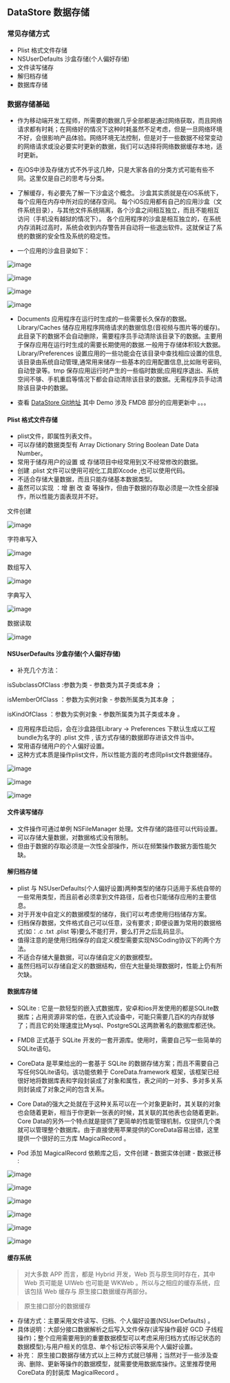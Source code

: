 ## DataStore 数据存储

### 常见存储方式
* Plist 格式文件存储
* NSUserDefaults 沙盒存储(个人偏好存储)
* 文件读写储存
* 解归档存储
* 数据库存储

### 数据存储基础
* 作为移动端开发工程师，所需要的数据几乎全部都是通过网络获取，而且网络请求都有时耗；在网络好的情况下这种时耗虽然不足考虑，但是一旦网络环境不好，会很影响产品体验。网络环境无法控制，但是对于一些数据不经常变动的网络请求或没必要实时更新的数据，我们可以选择将网络数据缓存本地，适时更新。
* 在iOS中涉及存储方式不外乎这几种，只是大家各自的分类方式可能有些不同。这里仅是自己的思考与分类。
* 了解缓存，有必要先了解一下沙盒这个概念。
沙盒其实质就是在iOS系统下，每个应用在内存中所对应的储存空间。
每个iOS应用都有自己的应用沙盒（文件系统目录），与其他文件系统隔离，各个沙盒之间相互独立，而且不能相互访问（手机没有越狱的情况下）。
各个应用程序的沙盒是相互独立的，在系统内存消耗过高时，系统会收到内存警告并自动将一些退出软件。这就保证了系统的数据的安全性及系统的稳定性。

* 一个应用的沙盒目录如下：

![image](https://github.com/itwyhuaing/OC-WYH/blob/master/DataStore/image/sh1.png)

![image](https://github.com/itwyhuaing/OC-WYH/blob/master/DataStore/image/sh2.png)

![image](https://github.com/itwyhuaing/OC-WYH/blob/master/DataStore/image/sh3.png)

![image](https://github.com/itwyhuaing/OC-WYH/blob/master/DataStore/image/sh4.png)

* Documents 应用程序在运行时生成的一些需要长久保存的数据。Library/Caches 储存应用程序网络请求的数据信息(音视频与图片等的缓存)。此目录下的数据不会自动删除，需要程序员手动清除该目录下的数据。主要用于保存应用在运行时生成的需要长期使用的数据.一般用于存储体积较大数据。Library/Preferences 设置应用的一些功能会在该目录中查找相应设置的信息,该目录由系统自动管理,通常用来储存一些基本的应用配置信息,比如账号密码,自动登录等。tmp 保存应用运行时产生的一些临时数据;应用程序退出、系统空间不够、手机重启等情况下都会自动清除该目录的数据。无需程序员手动清除该目录中的数据。

* 查看 [DataStore Git地址](https://github.com/itwyhuaing/OC-WYH/tree/master/DataStore) 其中 Demo 涉及 FMDB 部分的应用更新中 。。。

#### Plist 格式文件存储
* plist文件，即属性列表文件。
* 可以存储的数据类型有 Array Dictionary String Boolean Date Data Number。
* 常用于储存用户的设置 或 存储项目中经常用到又不经常修改的数据。
* 创建 .plist 文件可以使用可视化工具即Xcode ,也可以使用代码。
* 不适合存储大量数据，而且只能存储基本数据类型。
* 虽然可以实现 ：增 删 改 查 等操作，但由于数据的存取必须是一次性全部操作，所以性能方面表现并不好。

文件创建

![image](https://github.com/itwyhuaing/OC-WYH/blob/master/DataStore/image/plist_create.png)


字符串写入

![image](https://github.com/itwyhuaing/OC-WYH/blob/master/DataStore/image/plist_string_write.png)


数组写入

![image](https://github.com/itwyhuaing/OC-WYH/blob/master/DataStore/image/plist_arr_write.png)


字典写入

![image](https://github.com/itwyhuaing/OC-WYH/blob/master/DataStore/image/plist_dic_write.png)


数据读取

![image](https://github.com/itwyhuaing/OC-WYH/blob/master/DataStore/image/plist_read.png)


#### NSUserDefaults 沙盒存储(个人偏好存储)
* 补充几个方法：

isSubclassOfClass :参数为类 - 参数类为其子类或本身 ；

isMemberOfClass   ：参数为实例对象 - 参数所属类为其本身 ；

isKindOfClass     ：参数为实例对象 - 参数所属类为其子类或本身 。

* 应用程序启动后，会在沙盒路径Library -> Preferences 下默认生成以工程bundle为名字的 .plist 文件 , 该方式存储的数据即存进该文件当中。
* 常用语存储用户的个人偏好设置。
* 这种方式本质是操作plist文件，所以性能方面的考虑同plist文件数据储存。

![image](https://github.com/itwyhuaing/OC-WYH/blob/master/DataStore/image/default_write_before.png)

![image](https://github.com/itwyhuaing/OC-WYH/blob/master/DataStore/image/default_write_after.png)

![image](https://github.com/itwyhuaing/OC-WYH/blob/master/DataStore/image/default_read.png)


#### 文件读写储存
* 文件操作可通过单例 NSFileManager 处理。文件存储的路径可以代码设置。
* 可以存储大量数据，对数据格式没有限制。
* 但由于数据的存取必须是一次性全部操作，所以在频繁操作数据方面性能欠缺。

#### 解归档存储
* plist 与 NSUserDefaults(个人偏好设置)两种类型的储存只适用于系统自带的一些常用类型，而且前者必须拿到文件路径，后者也只能储存应用的主要信息。
* 对于开发中自定义的数据模型的储存，我们可以考虑使用归档储存方案。
* 归档保存数据，文件格式自己可以任意，没有要求 ; 即便设置为常用的数据格式(如：.c .txt .plist 等)要么不能打开，要么打开之后乱码显示。
* 值得注意的是使用归档保存的自定义模型需要实现NSCoding协议下的两个方法。
* 不适合存储大量数据，可以存储自定义的数据模型。
* 虽然归档可以存储自定义的数据结构，但在大批量处理数据时，性能上仍有所欠缺。

#### 数据库存储
* SQLite : 它是一款轻型的嵌入式数据库，安卓和ios开发使用的都是SQLite数据库；占用资源非常的低，在嵌入式设备中，可能只需要几百K的内存就够了；而且它的处理速度比Mysql、PostgreSQL这两款著名的数据库都还快。
* FMDB 正式基于 SQLite 开发的一套开源库。使用时，需要自己写一些简单的SQLite语句。
* CoreData 是苹果给出的一套基于 SQLite 的数据存储方案；而且不需要自己写任何SQLite语句。该功能依赖于 CoreData.framework 框架，该框架已经很好地将数据库表和字段封装成了对象和属性，表之间的一对多、多对多关系则封装成了对象之间的包含关系。
* Core Data的强大之处就在于这种关系可以在一个对象更新时，其关联的对象也会随着更新，相当于你更新一张表的时候，其关联的其他表也会随着更新。Core Data的另外一个特点就是提供了更简单的性能管理机制，仅提供几个类就可以管理整个数据库。由于直接使用苹果提供的CoreData容易出错，这里提供一个很好的三方库 MagicalRecord 。

* Pod 添加 MagicalRecord 依赖库之后，文件创建 - 数据实体创建 - 数据迁移 :

![image](https://github.com/itwyhuaing/OC-WYH/blob/master/DataStore/image/cd0.png)

![image](https://github.com/itwyhuaing/OC-WYH/blob/master/DataStore/image/cd1.png)

![image](https://github.com/itwyhuaing/OC-WYH/blob/master/DataStore/image/cd2.png)

![image](https://github.com/itwyhuaing/OC-WYH/blob/master/DataStore/image/cd3.png)

![image](https://github.com/itwyhuaing/OC-WYH/blob/master/DataStore/image/cd4.png)

![image](https://github.com/itwyhuaing/OC-WYH/blob/master/DataStore/image/cd5.png)


#### 缓存系统

> 对大多数 APP 而言，都是 Hybrid 开发，Web 页与原生同时存在，其中 Web 页可能是 UIWeb 也可能是 WKWeb 。所以与之相应的缓存系统，应该包括 Web 缓存与 原生接口数据缓存两部分。

> 原生接口部分的数据缓存
   * 存储方式：主要采用文件读写、归档、个人偏好设置(NSUserDefaults) 。
   * 具体说明：大部分接口数据解析之后写入文件保存(读写操作最好 GCD 子线程操作)；整个应用需要用到的重要数据模型可以考虑采用归档方式(标记状态的数据模型);与用户相关的信息、单个标记标识等采用个人偏好设置。
   * 补充： 原生接口数据存储方式以上三种方式就已够用；当然对于一些涉及查询、删除、更新等操作的数据模型，就需要使用数据库操作。这里推荐使用 CoreData 的封装库 MagicalRecord 。
